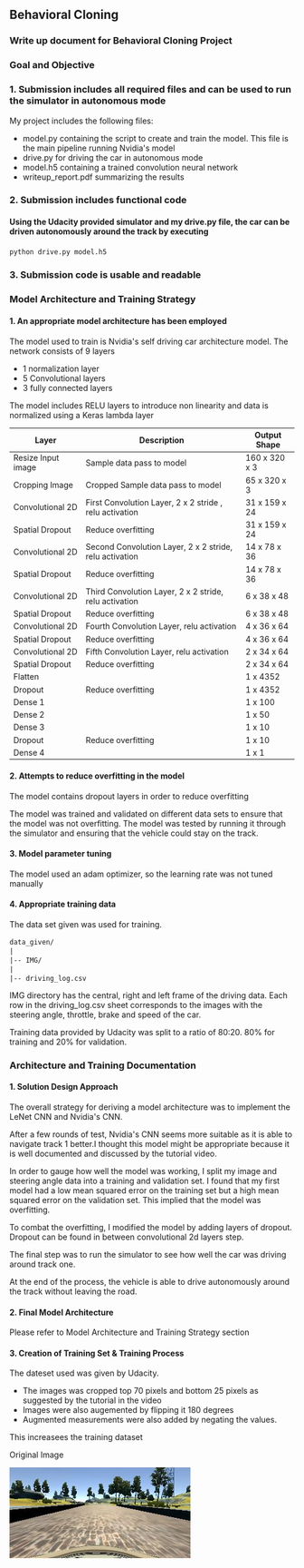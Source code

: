 
## Behavioral Cloning

### Write up document for Behavioral Cloning Project

[//]: # (Image References)
[original_image]: ./images/original_image.jpg "Original Image"

### Goal and Objective

### 1. Submission includes all required files and can be used to run the simulator in autonomous mode

My project includes the following files:
* model.py containing the script to create and train the model. This file is the main pipeline running Nvidia's model
* drive.py for driving the car in autonomous mode
* model.h5 containing a trained convolution neural network 
* writeup_report.pdf summarizing the results

### 2. Submission includes functional code

#### Using the Udacity provided simulator and my drive.py file, the car can be driven autonomously around the track by executing 

```sh
python drive.py model.h5
```

### 3. Submission code is usable and readable

### Model Architecture and Training Strategy

#### 1. An appropriate model architecture has been employed

The model used to train is Nvidia's self driving car architecture model. The network consists of 9 layers
- 1 normalization layer
- 5 Convolutional layers
- 3 fully connected layers

The model includes RELU layers to introduce non linearity and data is normalized using a Keras lambda layer

Layer  | Description | Output Shape
  ------------- | -------------  | -------------
 Resize Input image  | Sample data pass to model                             |  160 x 320 x 3
 Cropping Image  | Cropped Sample data pass to model                         |  65 x 320 x 3 
 Convolutional 2D  | First Convolution Layer, 2 x 2 stride , relu activation |  31 x 159 x 24
 Spatial Dropout  |        Reduce overfitting            |  31 x 159 x 24
 Convolutional 2D  | Second Convolution Layer, 2 x 2 stride, relu activation  |  14 x 78 x 36
 Spatial Dropout  |        Reduce overfitting            |  14 x 78 x 36
 Convolutional 2D  | Third Convolution Layer, 2 x 2 stride, relu activation  |  6 x 38 x 48
 Spatial Dropout  |       Reduce overfitting             |   6 x 38 x 48
  Convolutional 2D  | Fourth Convolution Layer, relu activation  | 4 x 36 x 64
  Spatial Dropout  |       Reduce overfitting             |  4 x 36 x 64
  Convolutional 2D  | Fifth Convolution Layer, relu activation  | 2 x 34 x 64
  Spatial Dropout  |     Reduce overfitting               |  2 x 34 x 64
  Flatten  |                    |  1 x 4352
  Dropout  |       Reduce overfitting             |  1 x 4352
  Dense 1  |                    |  1 x 100
  Dense 2  |                    |  1 x 50
  Dense 3  |                    |  1 x 10
  Dropout  |       Reduce overfitting             |  1 x 10
  Dense 4  |                    |  1 x 1

#### 2. Attempts to reduce overfitting in the model


The model contains dropout layers in order to reduce overfitting

The model was trained and validated on different data sets to ensure that the model was not overfitting. The model was tested by running it through the simulator and ensuring that the vehicle could stay on the track.

#### 3. Model parameter tuning

The model used an adam optimizer, so the learning rate was not tuned manually

#### 4. Appropriate training data

The data set given was used for training.

```
data_given/
|
|-- IMG/
|
|-- driving_log.csv
```

IMG directory has the central, right and left frame of the driving data. Each row in the driving_log.csv sheet corresponds to the images with the steering angle, throttle, brake and speed of the car.


Training data provided by Udacity was split to a ratio of 80:20. 80% for training and 20% for validation.


### Architecture and Training Documentation

#### 1. Solution Design Approach

The overall strategy for deriving a model architecture was to implement the LeNet CNN and Nvidia's CNN.

After a few rounds of test, Nvidia's CNN seems more suitable as it is able to navigate track 1 better.I thought this model might be appropriate because it is well documented and discussed by the tutorial video.

In order to gauge how well the model was working, I split my image and steering angle data into a training and validation set. I found that my first model had a low mean squared error on the training set but a high mean squared error on the validation set. This implied that the model was overfitting. 

To combat the overfitting, I modified the model by adding layers of dropout. Dropout can be found in between convolutional 2d layers step.

The final step was to run the simulator to see how well the car was driving around track one.

At the end of the process, the vehicle is able to drive autonomously around the track without leaving the road.

#### 2. Final Model Architecture

Please refer to Model Architecture and Training Strategy section

#### 3. Creation of Training Set & Training Process

The dateset used was given by Udacity.


- The images was cropped top 70 pixels and bottom 25 pixels as suggested by the tutorial in the video
- Images were also augemented by flipping it 180 degrees
- Augmented measurements were also added by negating the values.

This increasees the training dataset

Original Image

![Original Image][original_image]



```python

```
